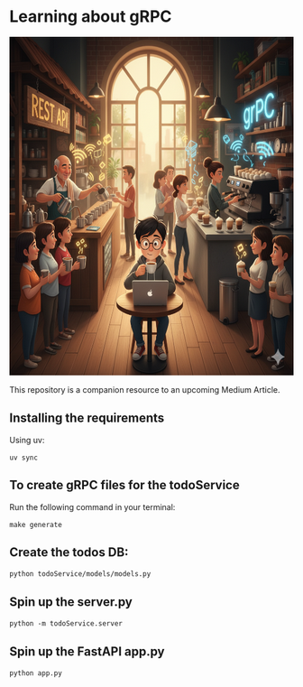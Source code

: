 # Learning about gRPC

<p align="center">
    <img src="./images/gRPC and RestAPI.png" height = 600px>
</p>

This repository is a companion resource to an upcoming Medium Article.

## Installing the requirements
Using uv:
```
uv sync
```

## To create gRPC files for the todoService
Run the following command in your terminal:
```
make generate
```

## Create the todos DB:
```
python todoService/models/models.py
```

## Spin up the server.py
```
python -m todoService.server
```

## Spin up the FastAPI app.py
```
python app.py
```